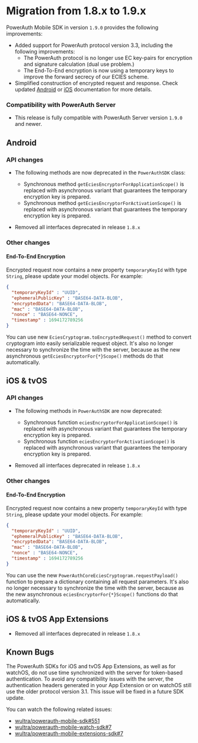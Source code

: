 # Migration from 1.8.x to 1.9.x

PowerAuth Mobile SDK in version `1.9.0` provides the following improvements:

- Added support for PowerAuth protocol version 3.3, including the following improvements:
  - The PowerAuth protocol is no longer use EC key-pairs for encryption and signature calculation (dual use problem.)
  - The End-To-End encryption is now using a temporary keys to improve the forward secrecy of our ECIES scheme.
- Simplified construction of encrypted request and response. Check updated [Android](PowerAuth-SDK-for-Android.md#end-to-end-encryption) or [iOS](PowerAuth-SDK-for-iOS.md#end-to-end-encryption) documentation for more details.

### Compatibility with PowerAuth Server

- This release is fully compatible with PowerAuth Server version `1.9.0` and newer.

## Android

### API changes

- The following methods are now deprecated in the `PowerAuthSDK` class:
  - Synchronous method `getEciesEncryptorForApplicationScope()` is replaced with asynchronous variant that guarantees the temporary encryption key is prepared.
  - Synchronous method `getEciesEncryptorForActivationScope()` is replaced with asynchronous variant that guarantees the temporary encryption key is prepared.

- Removed all interfaces deprecated in release `1.8.x`

### Other changes

#### End-To-End Encryption

Encrypted request now contains a new property `temporaryKeyId` with type `String`, please update your model objects. For example:

```json
{
  "temporaryKeyId" : "UUID",
  "ephemeralPublicKey" : "BASE64-DATA-BLOB",
  "encryptedData": "BASE64-DATA-BLOB",
  "mac" : "BASE64-DATA-BLOB",
  "nonce" : "BASE64-NONCE",
  "timestamp" : 1694172789256
}
```

You can use new `EciesCryptogram.toEncryptedRequest()` method to convert cryptogram into easily serializable request object. It's also no longer necessary to synchronize the time with the server, because as the new asynchronous `getEciesEncryptorFor{*}Scope()` methods do that automatically.

## iOS & tvOS

### API changes

- The following methods in `PowerAuthSDK` are now deprecated:
  - Synchronous function `eciesEncryptorForApplicationScope()` is replaced with asynchronous variant that guarantees the temporary encryption key is prepared.
  - Synchronous function `eciesEncryptorForActivationScope()` is replaced with asynchronous variant that guarantees the temporary encryption key is prepared.

- Removed all interfaces deprecated in release `1.8.x`

### Other changes

#### End-To-End Encryption

Encrypted request now contains a new property `temporaryKeyId` with type `String`, please update your model objects. For example:

```json
{
  "temporaryKeyId" : "UUID",
  "ephemeralPublicKey" : "BASE64-DATA-BLOB",
  "encryptedData": "BASE64-DATA-BLOB",
  "mac" : "BASE64-DATA-BLOB",
  "nonce" : "BASE64-NONCE",
  "timestamp" : 1694172789256
}
```

You can use the new `PowerAuthCoreEciesCryptogram.requestPayload()` function to prepare a dictionary containing all request parameters. It's also no longer necessary to synchronize the time with the server, because as the new asynchronous `eciesEncryptorFor{*}Scope()` functions do that automatically.

## iOS & tvOS App Extensions

- Removed all interfaces deprecated in release `1.8.x`

## Known Bugs

The PowerAuth SDKs for iOS and tvOS App Extensions, as well as for watchOS, do not use time synchronized with the server for token-based authentication. To avoid any compatibility issues with the server, the authentication headers generated in your App Extension or on watchOS still use the older protocol version 3.1. This issue will be fixed in a future SDK update.

You can watch the following related issues:

- [wultra/powerauth-mobile-sdk#551](https://github.com/wultra/powerauth-mobile-sdk/issues/551)
- [wultra/powerauth-mobile-watch-sdk#7](https://github.com/wultra/powerauth-mobile-watch-sdk/issues/7)
- [wultra/powerauth-mobile-extensions-sdk#7](https://github.com/wultra/powerauth-mobile-extensions-sdk/issues/7)